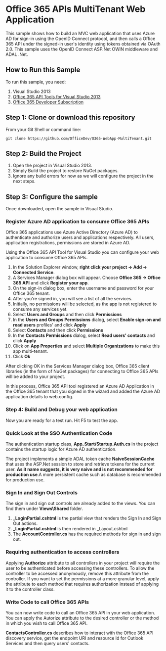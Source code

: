 Office 365 APIs MultiTenant Web Application
============================================

This sample shows how to build an MVC web application that uses Azure AD for sign-in using the OpenID Connect protocol, and then calls a Office 365 API under the signed-in user's identity using tokens obtained via OAuth 2.0. This sample uses the OpenID Connect ASP.Net OWIN middleware and ADAL .Net.

## How to Run this Sample
To run this sample, you need:

1. Visual Studio 2013
2. [Office 365 API Tools for Visual Studio 2013](http://aka.ms/OfficeDevToolsForVS2013)
3. [Office 365 Developer Subscription](https://portal.office.com/Signup/Signup.aspx?OfferId=6881A1CB-F4EB-4db3-9F18-388898DAF510&DL=DEVELOPERPACK&ali=1)

## Step 1: Clone or download this repository
From your Git Shell or command line:

`git clone https://github.com/OfficeDev/O365-WebApp-MultiTenant.git`

## Step 2: Build the Project
1. Open the project in Visual Studio 2013.
2. Simply Build the project to restore NuGet packages.
3. Ignore any build errors for now as we will configure the project in the next steps.

## Step 3: Configure the sample
Once downloaded, open the sample in Visual Studio.

### Register Azure AD application to consume Office 365 APIs
Office 365 applications use Azure Active Directory (Azure AD) to authenticate and authorize users and applications respectively. All users, application registrations, permissions are stored in Azure AD.

Using the Office 365 API Tool for Visual Studio you can configure your web application to consume Office 365 APIs. 

1. In the Solution Explorer window, **right click your project -> Add -> Connected Service**.
2. A Services Manager dialog box will appear. Choose **Office 365 -> Office 365 API** and click **Register your app**.
3. On the sign-in dialog box, enter the username and password for your Office 365 tenant. 
4. After you're signed in, you will see a list of all the services. 
5. Initially, no permissions will be selected, as the app is not registered to consume any services yet.
6. Select **Users and Groups** and then click **Permissions**
7. In the **Users and Groups Permissions** dialog, select **Enable sign-on and read users** profiles' and click **Apply**
8. Select **Contacts** and then click **Permissions**
9. In the **Contacts Permissions** dialog, select **Read users' contacts** and click **Apply**
10. Click on **App Properties** and select **Multiple Organizations** to make this app multi-tenant.
10. Click **Ok**

After clicking OK in the Services Manager dialog box, Office 365 client libraries (in the form of NuGet packages) for connecting to Office 365 APIs will be added to your project. 

In this process, Office 365 API tool registered an Azure AD Application in the Office 365 tenant that you signed in the wizard and added the Azure AD application details to web.config. 

### Step 4: Build and Debug your web application
Now you are ready for a test run. Hit F5 to test the app.

### Quick Look at the SSO Authentication Code
The authentication startup class, **App_Start/Startup.Auth.cs** in the project contains the startup logic for Azure AD authentication. 

The project implements a simple ADAL token cache **NaiveSessionCache** that uses the ASP.Net session to store and retrieve tokens for the current user. **As it name suggests, it is very naive and is not recommended for production use**.A more persistent cache such as database is recommended for production use.

### Sign In and Sign Out Controls
The sign in and sign out controls are already added to the views. You can find them under **Views\Shared** folder.
1. **_LoginPartial.cshtml** is the partial view that renders the Sign In and Sign Out actions.
2. **_LoginPartial.cshtml** is then rendered in _Layout.cshtml
3. The **AccountController.cs** has the required methods for sign in and sign out.

### Requiring authentication to access controllers
Applying **Authorize** attribute to all controllers in your project will require the user to be authenticated before accessing these controllers. To allow the controller to be accessed anonymously, remove this attribute from the controller. If you want to set the permissions at a more granular level, apply the attribute to each method that requires authorization instead of applying it to the controller class.

### Write Code to call Office 365 APIs
You can now write code to call an Office 365 API in your web application. You can apply the Autorize attribute to the desired controller or the method in which you wish to call Office 365 API.

**ContactsController.cs** describes how to interact with the Office 365 API discovery service, get the endpoint URI and resource Id for Outlook Services and then query users' contacts.




